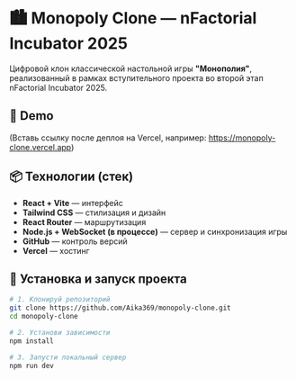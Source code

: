 # 🏙️ Monopoly Clone — nFactorial Incubator 2025

Цифровой клон классической настольной игры **"Монополия"**, реализованный в рамках вступительного проекта во второй этап nFactorial Incubator 2025.

## 🚀 Demo

(Вставь ссылку после деплоя на Vercel, например: https://monopoly-clone.vercel.app)

## 📦 Технологии (стек)

- **React + Vite** — интерфейс
- **Tailwind CSS** — стилизация и дизайн
- **React Router** — маршрутизация
- **Node.js + WebSocket (в процессе)** — сервер и синхронизация игры
- **GitHub** — контроль версий
- **Vercel** — хостинг

## 🔧 Установка и запуск проекта

```bash
# 1. Клонируй репозиторий
git clone https://github.com/Aika369/monopoly-clone.git
cd monopoly-clone

# 2. Установи зависимости
npm install

# 3. Запусти локальный сервер
npm run dev